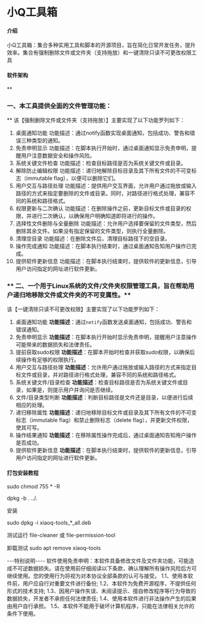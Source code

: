 # 小Q工具箱

#### 介绍
小Q工具箱：集合多种实用工具和脚本的开源项目，旨在简化日常开发任务，提升效率。集合有强制删除文件或文件夹（支持拖放）和一键清除只读不可更改权限工具

#### 软件架构
 **

### 一、本工具提供全面的文件管理功能：
** 
该【强制删除文件或文件夹（支持拖放）】主要实现了以下功能罗列如下：
1. 桌面通知功能
功能描述‌：通过notify函数实现桌面通知，包括成功、警告和错误三种类型的通知。
2. 免责申明显示
功能描述‌：在脚本执行开始时，通过桌面通知显示免责申明，提醒用户注意数据安全和操作风险。
3. 系统关键文件检查
功能描述‌：检查目标路径是否为系统关键文件或目录。
4. 解除防止编辑权限
功能描述‌：递归地解除目标目录及其下所有文件的不可变标志（immutable flag），以便可以删除它们。
5. 用户交互与路径处理
功能描述‌：提供用户交互界面，允许用户通过拖放或输入路径的方式来指定要删除的文件或目录。同时，对路径进行格式处理，兼容不同的系统和路径格式。
6. 权限更新与二次确认
功能描述‌：在删除操作之前，更新目标文件或目录的权限，并进行二次确认，以确保用户明确知道即将进行的操作。
7. 选择性文件删除与全量删除
功能描述‌：允许用户选择要保留的文件类型，然后删除其余文件。如果没有指定保留的文件类型，则执行全量删除。
8. 清理空目录
功能描述‌：在删除文件后，清理目标路径下的空目录。
9. 操作完成通知
功能描述‌：在脚本执行结束时，通过桌面通知告知用户操作已完成。
10. 提供软件更新信息
功能描述‌：在脚本执行结束时，提供软件的更新信息，引导用户访问指定的网址进行软件更新。
###  ** 二、一个用于Linux系统的文件/文件夹权限管理工具，旨在帮助用户递归地移除文件或文件夹的不可变属性。** 

 该【一键清除只读不可更改权限】主要实现了以下功能罗列如下：
1. 桌面通知功能
**功能描述**：通过`notify`函数发送桌面通知，包括成功、警告和错误通知。
2. 免责申明显示
**功能描述**：在脚本执行开始时显示免责申明，提醒用户注意操作可能带来的数据损失和法律责任。
3. 提前获取sudo权限
**功能描述**：在脚本开始时检查并获取sudo权限，以确保后续操作有足够的权限执行。
4. 用户交互与路径处理
**功能描述**：允许用户通过拖放或输入路径的方式来指定目标文件或目录，并对路径进行格式处理，兼容不同的系统和路径格式。
5. 系统关键文件/目录检查
**功能描述**：检查目标路径是否为系统关键文件或目录，如果是，则提示用户并询问是否继续。
6. 文件/目录类型判断
**功能描述**：判断目标路径是文件还是目录，以便进行后续相应的处理。
7. 递归移除属性
**功能描述**：递归地移除目标文件或目录及其下所有文件的不可变标志（immutable flag）和禁止删除标志（delete flag），并更新文件权限，使其可写。
8. 操作结果通知
**功能描述**：在移除属性操作完成后，通过桌面通知告知用户操作是否成功。
9. 提供软件更新信息
**功能描述**：在脚本执行结束时，提供软件的更新信息，引导用户访问指定的网址进行软件更新。


#### 打包安装教程

sudo chmod 755 * -R

dpkg -b . ../.


安装

sudo dpkg -i xiaoq-tools_*_all.deb


测试运行
file-cleaner   或   file-permission-tool


卸载测试
sudo apt remove xiaoq-tools


---特别说明----
   软件使用免责申明：本软件具备修改文件及文件夹功能，可能造成不可逆数据损失。请在使用前仔细阅读以下条款，确认理解所有操作风险后方可继续使用。您的使用行为将视为对本协议全部条款的认可与接受。
1.1、使用本软件前，用户应自行对重要文件进行备份;
1.2、本软件为免费开源程序，不提供任何形式的技术支持;
1.3、因用户操作失误、未阅读提示、擅自修改程序等行为导致的数据损失，开发者不承担任何法律责任;
1.4、使用本软件进行非法操作产生的后果由用户自行承担。
1.5、本软件不能用于破坏计算机程序，只能在法律相关允许的条件下使用。
